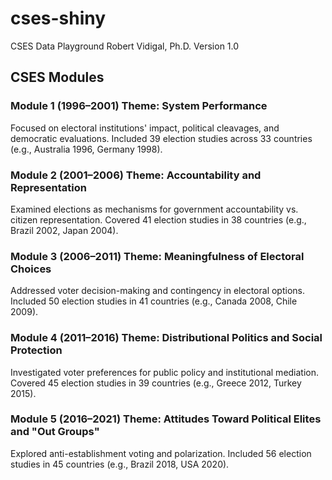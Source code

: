 # cses-shiny
CSES Data Playground
Robert Vidigal, Ph.D.
Version 1.0

## CSES Modules
### Module 1 (1996–2001) Theme: System Performance

Focused on electoral institutions' impact, political cleavages, and democratic evaluations.
Included 39 election studies across 33 countries (e.g., Australia 1996, Germany 1998).



### Module 2 (2001–2006) Theme: Accountability and Representation

Examined elections as mechanisms for government accountability vs. citizen representation.
Covered 41 election studies in 38 countries (e.g., Brazil 2002, Japan 2004).



### Module 3 (2006–2011) Theme: Meaningfulness of Electoral Choices

Addressed voter decision-making and contingency in electoral options.
Included 50 election studies in 41 countries (e.g., Canada 2008, Chile 2009).



### Module 4 (2011–2016) Theme: Distributional Politics and Social Protection

Investigated voter preferences for public policy and institutional mediation.
Covered 45 election studies in 39 countries (e.g., Greece 2012, Turkey 2015).



### Module 5 (2016–2021) Theme: Attitudes Toward Political Elites and "Out Groups"

Explored anti-establishment voting and polarization.
Included 56 election studies in 45 countries (e.g., Brazil 2018, USA 2020).
